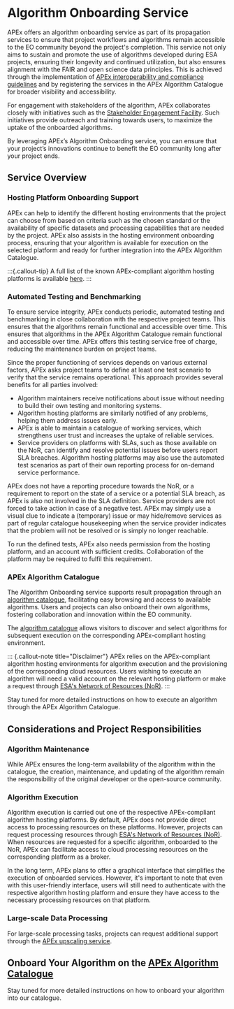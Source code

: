 # Algorithm Onboarding Service

APEx offers an algorithm onboarding service as part of its propagation services to ensure that project workflows and
algorithms remain accessible to the EO community beyond the project's completion. This service not only aims to sustain
and promote the use of algorithms developed during ESA projects, ensuring their longevity and continued utilization, but
also ensures alignment with the FAIR and open science data principles. This is achieved through the implementation of
[APEx interoperability and compliance guidelines](../interoperability/index.md) and by registering the services in the
APEx Algorithm Catalogue for broader visibility and accessibility.

For engagement with stakeholders of the algorithm, APEx collaborates closely with initiatives such as
the [Stakeholder Engagement Facility](https://esa-sef.eu/). Such initiatives provide outreach and training towards
users, to maximize the uptake of the onboarded algorithms.

By leveraging APEx’s Algorithm Onboarding service, you can ensure that your project’s innovations continue to benefit
the EO community long after your project ends.

## Service Overview

### Hosting Platform Onboarding Support

APEx can help to identify the different hosting environments that the project can choose from based on criteria such as
the chosen standard or the availability of specific datasets and processing capabilities that are needed by the project.
APEx also assists in the hosting environment onboarding process, ensuring that your algorithm is available for execution on the selected
platform and ready for further integration into the APEx Algorithm Catalogue.

:::{.callout-tip}
A full list of the known APEx-compliant algorithm hosting platforms is
available [here](index.qmd#what-are-the-platforms-to-choose-from).
:::

### Automated Testing and Benchmarking

To ensure service integrity, APEx conducts periodic, automated testing and benchmarking in close collaboration with the respective project teams. This ensures that the algorithms remain functional and accessible over time.
This ensures that algorithms in the APEx Algorithm Catalogue remain functional and accessible over time. APEx offers this testing service free of charge, reducing the maintenance burden on project teams.

Since the proper functioning of services depends on various external factors, APEx asks project teams to define at least one test scenario to verify that the service remains operational. This approach provides several benefits for all parties involved:

* Algorithm maintainers receive notifications about issue without needing to build their own testing and monitoring systems.
* Algorithm hosting platforms are similarly notified of any problems, helping them address issues early.
* APEx is able to maintain a catalogue of working services, which strengthens user trust and increases the uptake of reliable services.
* Service providers on platforms with SLAs, such as those available on the NoR, can identify and resolve potential issues before users report SLA breaches. Algorithm hosting platforms may also use the automated test scenarios as part of their own reporting process for on-demand service performance.

APEx does not have a reporting procedure towards the NoR, or a requirement to report on the state of a service or a potential SLA breach, as APEx is also not involved in the SLA definition.
Service providers are not forced to take action in case of a negative test. APEx may simply use a visual clue to indicate a (temporary) issue or may hide/remove services as part of regular catalogue housekeeping when the service provider indicates that the problem will not be resolved or is simply no longer reachable.

To run the defined tests, APEx also needs permission from the hosting platform, and an account with sufficient credits. Collaboration of the platform may be required to fulfil this requirement.

### APEx Algorithm Catalogue

The Algorithm Onboarding service supports result propagation through an [algorithm catalogue](https://algorithms-catalogue.apex.esa.int/), facilitating easy
browsing and access to available algorithms. Users and projects can also onboard their own algorithms,
fostering collaboration and innovation within the EO community.

The [algorithm catalogue](https://algorithms-catalogue.apex.esa.int/) allows visitors to discover and select algorithms for subsequent execution on the corresponding APEx-compliant hosting environment.

::: {.callout-note title="Disclaimer"}
APEx relies on the APEx-compliant algorithm hosting environments for algorithm execution and the provisioning of the
corresponding cloud resources. Users wishing to execute an algorithm will need a valid account on the relevant hosting
platform or make a request through [ESA's Network of Resources (NoR)](https://portfolio.nor-discover.org/).
:::

Stay tuned for more detailed instructions on how to execute an algorithm through the APEx Algorithm Catalogue.

## Considerations and Project Responsibilities

### Algorithm Maintenance

While APEx ensures the long-term availability of the algorithm within the catalogue, the creation, maintenance, and
updating of the algorithm remain the responsibility of the original developer or the open-source community.

### Algorithm Execution

Algorithm execution is carried out one of the respective APEx-compliant algorithm hosting platforms. By default, APEx
does not provide direct access to processing resources on these platforms. However, projects can request processing
resources through [ESA's Network of Resources (NoR)](https://portfolio.nor-discover.org/). When resources are requested
for a specific algorithm, onboarded to the NoR, APEx can facilitate access to cloud processing resources on the
corresponding platform as a broker.

In the long term, APEx plans to offer a graphical interface that simplifies the execution of onboarded services.
However, it's important to note that even with this user-friendly interface, users will still need to authenticate with
the respective algorithm hosting platform and ensure they have access to the necessary processing resources on that
platform.

### Large-scale Data Processing

For large-scale processing tasks, projects can request additional support through
the [APEx upscaling service](./upscaling.md).

## Onboard Your Algorithm on the [APEx Algorithm Catalogue](https://algorithms-catalogue.apex.esa.int/)

Stay tuned for more detailed instructions on how to onboard your algorithm into our catalogue.
